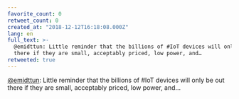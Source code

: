 ```yaml
---
favorite_count: 0
retweet_count: 0
created_at: "2018-12-12T16:18:08.000Z"
lang: en
full_text: >-
  @emidttun: Little reminder that the billions of #IoT devices will only be out
  there if they are small, acceptably priced, low power, and…
retweeted: true
---
```


[@emidttun](https://twitter.com/emidttun): Little reminder that the billions of
#IoT devices will only be out there if they are small, acceptably priced, low
power, and…
